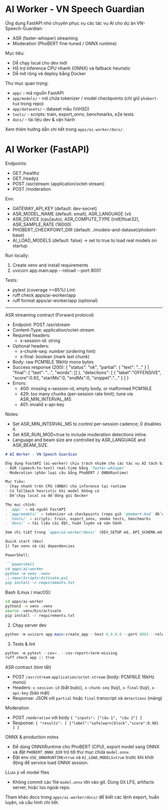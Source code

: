 # AI Worker - VN Speech Guardian

Ứng dụng FastAPI nhỏ chuyên phục vụ các tác vụ AI cho dự án VN-Speech-Guardian:
- ASR (faster-whisper) streaming
- Moderation (PhoBERT fine-tuned / ONNX runtime)

Mục tiêu:
- Dễ chạy local cho dev mới
- Hỗ trợ inference CPU nhanh (ONNX) và fallback heuristic
- Dễ mở rộng và deploy bằng Docker

Thư mục quan trọng:
- `app/` - mã nguồn FastAPI
- `app/models/` - nơi chứa tokenizer / model checkpoints (chỉ giữ `phobert-hsd` trong repo)
- `app/datasets/` - dataset mẫu (ViHSD)
- `tools/` - scripts: train, export_onnx, benchmarks, e2e tests
- `docs/` - tài liệu dev & vận hành

Xem thêm hướng dẫn chi tiết trong `apps/ai-worker/docs/`.
# AI Worker (FastAPI)

Endpoints:
- GET /healthz
- GET /readyz
- POST /asr/stream (application/octet-stream)
- POST /moderation

Env:
- GATEWAY_API_KEY (default: dev-secret)
- ASR_MODEL_NAME (default: small), ASR_LANGUAGE (vi)
- ASR_DEVICE (cpu|auto), ASR_COMPUTE_TYPE (int8|float32), ASR_SAMPLE_RATE (16000)
- PHOBERT_CHECKPOINT_DIR (default: ./models-and-dataset/phobert-base)
- AI_LOAD_MODELS (default: false) -> set to true to load real models on startup

Run locally:
1) Create venv and install requirements
2) uvicorn app.main:app --reload --port 8001

Tests:
- pytest (coverage >=85%)
Lint:
- ruff check apps/ai-worker/app
- ruff format apps/ai-worker/app (optional)

---

ASR streaming contract (Forward protocol)

- Endpoint: POST /asr/stream
- Content-Type: application/octet-stream
- Required headers:
	- x-session-id: string
- Optional headers:
	- x-chunk-seq: number (ordering hint)
	- x-final: boolean (mark last chunk)
- Body: raw PCM16LE 16kHz mono bytes
- Success response (200):
	{
		"status": "ok",
		"partial": { "text": "..." } | "final": { "text": "...", "words": [] },
		"detections": [ { "label":"OFFENSIVE", "score":0.92, "startMs":0, "endMs":0, "snippet":"..." } ]
	}
- Errors:
	- 400: missing x-session-id, empty body, or malformed PCM16LE
	- 429: too many chunks (per-session rate limit); tune via ASR_MIN_INTERVAL_MS
	- 401: invalid x-api-key

Notes:
- Set ASR_MIN_INTERVAL_MS to control per-session cadence; 0 disables it.
- Set ASR_RUN_MOD=true to include moderation detections inline.
- Language and beam size are controlled by ASR_LANGUAGE and ASR_BEAM_SIZE.
```markdown
# AI Worker - VN Speech Guardian

Ứng dụng FastAPI (ai-worker) chịu trách nhiệm cho các tác vụ AI tách biệt khỏi Gateway:
- ASR (speech-to-text) real-time bằng `faster-whisper`
- Moderation (phân loại câu bằng PhoBERT / ONNXRuntime)

Mục tiêu:
- Chạy nhanh trên CPU (ONNX) cho inference tại runtime
- Có fallback heuristic khi model không có
- Dễ chạy local và dễ đóng gói Docker

Thư mục chính:
- `app/` – mã nguồn FastAPI
- `app/models/` – tokenizer và checkpoints (repo giữ `phobert-hsd` để dev nhanh)
- `tools/` – scripts: train, export_onnx, smoke tests, benchmarks
- `docs/` – tài liệu cài đặt, huấn luyện và vận hành

Xem chi tiết trong `apps/ai-worker/docs/` (DEV_SETUP.md, API_SCHEMA.md, FINETUNE_PHOBERT.md, USAGE.md)

Quick start (dev)
1) Tạo venv và cài dependencies

PowerShell:

```powershell
cd apps/ai-worker
python -m venv .venv
.\.venv\Scripts\Activate.ps1
pip install -r requirements.txt
```

Bash (Linux / macOS):

```bash
cd apps/ai-worker
python3 -m venv .venv
source .venv/bin/activate
pip install -r requirements.txt
```

2) Chạy server dev

```powershell
python -m uvicorn app.main:create_app --host 0.0.0.0 --port 8001 --reload
```

3) Tests & lint

```powershell
python -m pytest --cov=. --cov-report=term-missing
ruff check app || true
```

ASR contract (tóm tắt)
- POST `/asr/stream` `application/octet-stream` (body: PCM16LE 16kHz mono)
- Headers: `x-session-id` (bắt buộc), `x-chunk-seq` (tuỳ), `x-final` (tuỳ), `x-api-key` (bảo mật)
- Response: JSON với `partial` hoặc `final` transcript và `detections` (mảng)

Moderation
- POST `/moderation` với body `{ "inputs": ["câu 1", "câu 2"] }`
- Response: `{ "results": [ {"label":"safe|warn|block","score":0.98} ] }`

ONNX & production notes
- Để dùng ONNXRuntime cho PhoBERT (CPU), export model sang ONNX và đặt `PHOBERT_ONNX_DIR` trỏ tới thư mục chứa `model.onnx`.
- Đặt env `USE_ONNXRUNTIME=true` và `AI_LOAD_MODELS=true` trước khi khởi động để service load ONNX session.

LLưu ý về model files
- Không commit các file `model.onnx` lớn vào git. Dùng Git LFS, artifacts server, hoặc lưu ngoài repo.

Tham khảo docs trong `apps/ai-worker/docs/` để biết các lệnh export, huấn luyện, và cấu hình chi tiết.

```
